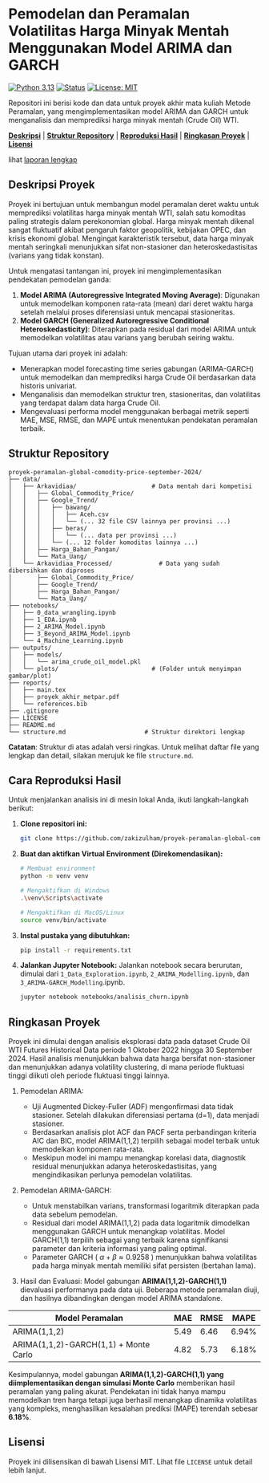 # Pemodelan dan Peramalan Volatilitas Harga Minyak Mentah Menggunakan Model ARIMA dan GARCH

[![Python 3.13](https://img.shields.io/badge/python-3.13-blue.svg)](https://www.python.org/downloads/release/python-3130/)
[![Status](https://img.shields.io/badge/Status-Finished-brightgreen.svg)](https://github.com/zakizulham/proyek-stokastik-churn-telekomunikasi/graphs/commit-activity)
[![License: MIT](https://img.shields.io/badge/License-MIT-yellow.svg)](https://opensource.org/licenses/MIT)

Repositori ini berisi kode dan data untuk proyek akhir mata kuliah Metode Peramalan, yang mengimplementasikan model ARIMA dan GARCH untuk menganalisis dan memprediksi harga minyak mentah (Crude Oil) WTI.

**[Deskripsi](#Deskripsi)** | **[Struktur Repository](#Struktur)** | **[Reproduksi Hasil](#Reproduksi)** | **[Ringkasan Proyek](#Ringkasan)** | **[Lisensi](#Lisensi)** 

lihat [laporan lengkap](https://github.com/zakizulham/proyek-peramalan-global-comodity-price-september-2024/blob/main/reports/proyek_akhir_metpar.pdf)

## Deskripsi Proyek <a id='Deskripsi'></a>

Proyek ini bertujuan untuk membangun model peramalan deret waktu untuk memprediksi volatilitas harga minyak mentah WTI, salah satu komoditas paling strategis dalam perekonomian global. Harga minyak mentah dikenal sangat fluktuatif akibat pengaruh faktor geopolitik, kebijakan OPEC, dan krisis ekonomi global. Mengingat karakteristik tersebut, data harga minyak mentah seringkali menunjukkan sifat non-stasioner dan heteroskedastisitas (varians yang tidak konstan).

Untuk mengatasi tantangan ini, proyek ini mengimplementasikan pendekatan pemodelan ganda:
1. **Model ARIMA (Autoregressive Integrated Moving Average)**: Digunakan untuk memodelkan komponen rata-rata (mean) dari deret waktu harga setelah melalui proses diferensiasi untuk mencapai stasioneritas.
2. **Model GARCH (Generalized Autoregressive Conditional Heteroskedasticity)**: Diterapkan pada residual dari model ARIMA untuk memodelkan volatilitas atau varians yang berubah seiring waktu.

Tujuan utama dari proyek ini adalah:

- Menerapkan model forecasting time series gabungan (ARIMA-GARCH) untuk memodelkan dan memprediksi harga Crude Oil berdasarkan data historis univariat.
- Menganalisis dan memodelkan struktur tren, stasioneritas, dan volatilitas yang terdapat dalam data harga Crude Oil.
- Mengevaluasi performa model menggunakan berbagai metrik seperti MAE, MSE, RMSE, dan MAPE untuk menentukan pendekatan peramalan terbaik.

## Struktur Repository <a id='Struktur'></a>

```
proyek-peramalan-global-comodity-price-september-2024/
├── data/
│   ├── Arkavidiaa/                     # Data mentah dari kompetisi
│   │   ├── Global_Commodity_Price/
│   │   ├── Google_Trend/
│   │   │   ├── bawang/
│   │   │   │   ├── Aceh.csv
│   │   │   │   └── (... 32 file CSV lainnya per provinsi ...)
│   │   │   ├── beras/
│   │   │   │   └── (... data per provinsi ...)
│   │   │   └── (... 12 folder komoditas lainnya ...)
│   │   ├── Harga_Bahan_Pangan/
│   │   └── Mata_Uang/
│   └── Arkavidiaa_Processed/             # Data yang sudah dibersihkan dan diproses
│       ├── Global_Commodity_Price/
│       ├── Google_Trend/
│       ├── Harga_Bahan_Pangan/
│       └── Mata_Uang/
├── notebooks/
│   ├── 0_data_wrangling.ipynb
│   ├── 1_EDA.ipynb
│   ├── 2_ARIMA_Model.ipynb
│   ├── 3_Beyond_ARIMA_Model.ipynb
│   └── 4_Machine_Learning.ipynb
├── outputs/
│   ├── models/
│   │   └── arima_crude_oil_model.pkl
│   └── plots/                          # (Folder untuk menyimpan gambar/plot)
├── reports/
│   ├── main.tex
│   ├── proyek_akhir_metpar.pdf
│   └── references.bib
├── .gitignore
├── LICENSE
├── README.md
└── structure.md                      # Struktur direktori lengkap
```

**Catatan**: Struktur di atas adalah versi ringkas. Untuk melihat daftar file yang lengkap dan detail, silakan merujuk ke file `structure.md`.

## Cara Reproduksi Hasil <a id='Reproduksi'></a>

Untuk menjalankan analisis ini di mesin lokal Anda, ikuti langkah-langkah berikut:

1.  **Clone repositori ini:**
    ```bash
    git clone https://github.com/zakizulham/proyek-peramalan-global-comodity-price-september-2024.git && cd proyek-peramalan-global-comodity-price-september-2024
    ```

2.  **Buat dan aktifkan Virtual Environment (Direkomendasikan):**
    ```bash
    # Membuat environment
    python -m venv venv

    # Mengaktifkan di Windows
    .\venv\Scripts\activate

    # Mengaktifkan di MacOS/Linux
    source venv/bin/activate
    ```

3.  **Instal pustaka yang dibutuhkan:**
    ```bash
    pip install -r requirements.txt
    ```

4.  **Jalankan Jupyter Notebook:**
    Jalankan notebook secara berurutan, dimulai dari `1_Data_Exploration.ipynb`, `2_ARIMA_Modelling.ipynb`, dan `3_ARIMA-GARCH_Modelling`.ipynb.
    ```bash
    jupyter notebook notebooks/analisis_churn.ipynb
    ```

## Ringkasan Proyek <a id='Ringkasan'></a>

Proyek ini dimulai dengan analisis eksplorasi data pada dataset Crude Oil WTI Futures Historical Data periode 1 Oktober 2022 hingga 30 September 2024. Hasil analisis menunjukkan bahwa data harga bersifat non-stasioner dan menunjukkan adanya volatility clustering, di mana periode fluktuasi tinggi diikuti oleh periode fluktuasi tinggi lainnya.

1. Pemodelan ARIMA:

    - Uji Augmented Dickey-Fuller (ADF) mengonfirmasi data tidak stasioner. Setelah dilakukan diferensiasi pertama (d=1), data menjadi stasioner.
    - Berdasarkan analisis plot ACF dan PACF serta perbandingan kriteria AIC dan BIC, model ARIMA(1,1,2) terpilih sebagai model terbaik untuk memodelkan komponen rata-rata.
    - Meskipun model ini mampu menangkap korelasi data, diagnostik residual menunjukkan adanya heteroskedastisitas, yang mengindikasikan perlunya pemodelan volatilitas.

2. Pemodelan ARIMA-GARCH:

    - Untuk menstabilkan varians, transformasi logaritmik diterapkan pada data sebelum pemodelan.
    - Residual dari model ARIMA(1,1,2) pada data logaritmik dimodelkan menggunakan GARCH untuk menangkap volatilitas. Model GARCH(1,1) terpilih sebagai yang terbaik karena signifikansi parameter dan kriteria informasi yang paling optimal.
    - Parameter GARCH ( $` \alpha + \beta \approx 0.9258 `$ ) menunjukkan bahwa volatilitas pada harga minyak mentah memiliki sifat persisten (bertahan lama).

3. Hasil dan Evaluasi:
Model gabungan **ARIMA(1,1,2)-GARCH(1,1)** dievaluasi performanya pada data uji. Beberapa metode peramalan diuji, dan hasilnya dibandingkan dengan model ARIMA standalone.

| **Model Peramalan**                   | **MAE** | **RMSE** | **MAPE** |
|---------------------------------------|---------|----------|----------|
| ARIMA(1,1,2)                          | 5.49    | 6.46     | 6.94%    |
| ARIMA(1,1,2)-GARCH(1,1) + Monte Carlo | 4.82    | 5.73     | 6.18%    |

Kesimpulannya, model gabungan **ARIMA(1,1,2)-GARCH(1,1) yang diimplementasikan dengan simulasi Monte Carlo** memberikan hasil peramalan yang paling akurat. Pendekatan ini tidak hanya mampu memodelkan tren harga tetapi juga berhasil menangkap dinamika volatilitas yang kompleks, menghasilkan kesalahan prediksi (MAPE) terendah sebesar **6.18%**.


## Lisensi <a id='Lisensi'></a>

Proyek ini dilisensikan di bawah Lisensi MIT. Lihat file `LICENSE` untuk detail lebih lanjut.
